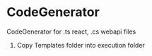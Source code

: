 # CodeGenerator

CodeGenerator for .ts react, .cs webapi files


1. Copy Templates folder into execution folder